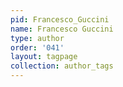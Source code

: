 ```yaml
---
pid: Francesco_Guccini
name: Francesco Guccini
type: author
order: '041'
layout: tagpage
collection: author_tags
---
```

